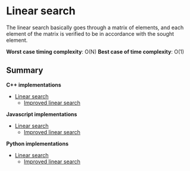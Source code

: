 # Linear search

The linear search basically goes through a matrix of elements, and each element of the matrix is ​​verified to be in accordance with the sought element.

__Worst case timing complexity__: O(N)
__Best case of time complexity__: O(1)

## Summary
  
  __C++ implementations__

  * [Linear search](https://github.com/edmilson-dk/academic-programming/blob/main/search-algorithms/linear-search/c++/linear-search.cpp)
    * [Improved linear search](https://github.com/edmilson-dk/academic-programming/blob/main/search-algorithms/linear-search/c++/improved-linear-search.cpp)
  
  __Javascript implementations__

  * [Linear search](https://github.com/edmilson-dk/academic-programming/blob/main/search-algorithms/linear-search/javascript/linear-search.js)
    * [Improved linear search](https://github.com/edmilson-dk/academic-programming/blob/main/search-algorithms/linear-search/javascript/improved-linear-search.js)
  
  __Python implementations__

  * [Linear search](https://github.com/edmilson-dk/academic-programming/blob/main/search-algorithms/linear-search/python/linear-search.py)
    * [Improved linear search](https://github.com/edmilson-dk/academic-programming/blob/main/search-algorithms/linear-search/python/improved-linear-search.py)